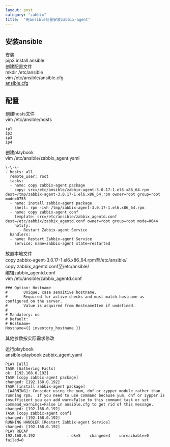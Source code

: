 ```yaml
---
layout: post
category: "zabbix"
title:  "用ansible批量安装zabbix-agent"
---
```


## 安装ansible
安装  
pip3 install ansible  
创建配置文件  
mkdir /etc/ansible  
vim /etc/ansible/ansible.cfg  
[ansible.cfg](https://raw.githubusercontent.com/ansible/ansible/devel/examples/ansible.cfg)

<!-- more -->

## 配置
创建hosts文件  
vim /etc/ansible/hosts
```
ip1
ip2
ip3
ip4
```

创建playbook  
vim /etc/ansible/zabbix_agent.yaml
```
\-\-\-
- hosts: all
  remote_user: root
  tasks:
  - name: copy zabbix-agent package
    copy: src=/etc/ansible/zabbix-agent-3.0.17-1.el6.x86_64.rpm dest=/tmp/zabbix-agent-3.0.17-1.el6.x86_64.rpm owner=root group=root mode=0755
  - name: install zabbix-agent package
    shell: rpm -ivh /tmp/zabbix-agent-3.0.17-1.el6.x86_64.rpm
  - name: copy zabbix-agent conf
    template: src=/etc/ansible/zabbix_agentd.conf dest=/etc/zabbix/zabbix_agentd.conf owner=root group=root mode=0644
    notify:
      - Restart Zabbix-agent Service
  handlers:
  - name: Restart Zabbix-agent Service
    service: name=zabbix-agent state=restarted
```

放置本地文件  
copy zabbix-agent-3.0.17-1.el6.x86_64.rpm至/etc/ansible/  
copy zabbix_agentd.conf至/etc/ansible/  
编辑zabbix_agentd.conf  
vim /etc/ansible/zabbix_agentd.conf  

```
### Option: Hostname
#       Unique, case sensitive hostname.
#       Required for active checks and must match hostname as configured on the server.
#       Value is acquired from HostnameItem if undefined.
#
# Mandatory: no
# Default:
# Hostname=
Hostname={{ inventory_hostname }}
```  
其他参数按实际需求修改

运行playbook  
ansible-playbook zabbix_agent.yaml
```
PLAY [all] 
TASK [Gathering Facts] 
ok: [192.168.0.192]
TASK [copy zabbix-agent package]
changed: [192.168.0.192]
TASK [install zabbix-agent package]
 [WARNING]: Consider using the yum, dnf or zypper module rather than running rpm.  If you need to use command because yum, dnf or zypper is
insufficient you can add warn=False to this command task or set command_warnings=False in ansible.cfg to get rid of this message.
changed: [192.168.0.192]
TASK [copy zabbix-agent conf]
changed: [192.168.0.192]
RUNNING HANDLER [Restart Zabbix-agent Service] 
changed: [192.168.0.192]
PLAY RECAP 
192.168.0.192              : ok=5    changed=4    unreachable=0    failed=0   
```